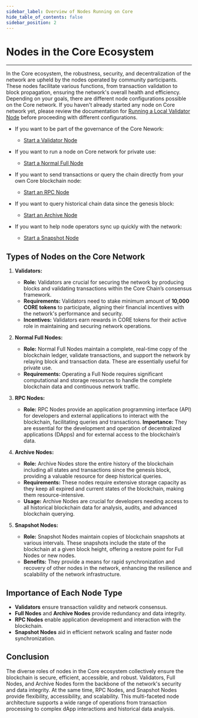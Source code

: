```yaml
---
sidebar_label: Overview of Nodes Running on Core
hide_table_of_contents: false
sidebar_position: 2
---
```


# Nodes in the Core Ecosystem
---

In the Core ecosystem, the robustness, security, and decentralization of the network are upheld by the nodes operated by community participants. These nodes facilitate various functions, from transaction validation to block propagation, ensuring the network's overall health and efficiency. Depending on your goals, there are different node configurations possible on the Core network. If you haven't already started any node on Core network yet, please review the documentation for [Running a Local Validator Node](./validator/running-validator.md) before proceeding with different configurations.

* If you want to be part of the governance of the Core Nework:

    * [Start a Validator Node](./config/validator-node-config.md)

* If you want to run a node on Core network for private use:
    * [Start a Normal Full Node](./Full-Node/on-mainnet.md)

* If you want to send transactions or query the chain directly from your own Core blockchain node:

    * [Start an RPC Node](./config/rpc-node-config.md)

* If you want to query historical chain data since the genesis block:

    * [Start an Archive Node](./config/archive-node-config.md)

* If you want to help node operators sync up quickly with the network:

    * [Start a Snapshot Node](./config/snapshot-node-config.md)

## Types of Nodes on the Core Network
1. **Validators:**
    * **Role:** Validators are crucial for securing the network by producing blocks and validating transactions within the Core Chain’s consensus framework.
    * **Requirements:** Validators need to stake minimum amount of **10,000 CORE tokens** to participate, aligning their financial incentives with the network's performance and security.
    * **Incentives:** Validators earn rewards in CORE tokens for their active role in maintaining and securing network operations.

2. **Normal Full Nodes:**
    * **Role:** Normal Full Nodes maintain a complete, real-time copy of the blockchain ledger, validate transactions, and support the network by relaying block and transaction data. These are essentially useful for private use. 
    * **Requirements:** Operating a Full Node requires significant computational and storage resources to handle the complete blockchain data and continuous network traffic.
    
3. **RPC Nodes:**
    * **Role:** RPC Nodes provide an application programming interface (API) for developers and external applications to interact with the blockchain, facilitating queries and transactions.
    **Importance:** They are essential for the development and operation of decentralized applications (DApps) and for external access to the blockchain’s data.

4. **Archive Nodes:**
    * **Role:** Archive Nodes store the entire history of the blockchain including all states and transactions since the genesis block, providing a valuable resource for deep historical queries.
    * **Requirements:** These nodes require extensive storage capacity as they keep all expired and current states of the blockchain, making them resource-intensive.
    * **Usage:** Archive Nodes are crucial for developers needing access to all historical blockchain data for analysis, audits, and advanced blockchain querying.

5. **Snapshot Nodes:**
    * **Role:** Snapshot Nodes maintain copies of blockchain snapshots at various intervals. These snapshots include the state of the blockchain at a given block height, offering a restore point for Full Nodes or new nodes.
    * **Benefits:** They provide a means for rapid synchronization and recovery of other nodes in the network, enhancing the resilience and scalability of the network infrastructure.


## Importance of Each Node Type
* **Validators** ensure transaction validity and network consensus.
* **Full Nodes** and **Archive Nodes** provide redundancy and data integrity.
* **RPC Nodes** enable application development and interaction with the blockchain.
* **Snapshot Nodes** aid in efficient network scaling and faster node synchronization.

## Conclusion
The diverse roles of nodes in the Core ecosystem collectively ensure the blockchain is secure, efficient, accessible, and robust. Validators, Full Nodes, and Archive Nodes form the backbone of the network's security and data integrity. At the same time, RPC Nodes, and Snapshot Nodes provide flexibility, accessibility, and scalability. This multi-faceted node architecture supports a wide range of operations from transaction processing to complex dApp interactions and historical data analysis.